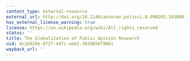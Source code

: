 ```yaml
---
content_type: external-resource
external_url: http://doi.org/10.1146/annurev.polisci.8.090203.103000
has_external_license_warning: true
license: https://en.wikipedia.org/wiki/All_rights_reserved
status: ''
title: The Globalization of Public Opinion Research
uid: dc2e926e-8f37-4dfc-aeb1-3029656f9061
wayback_url: ''
---
```

